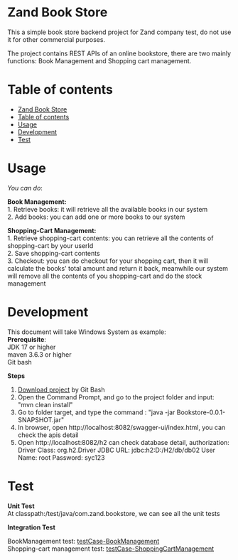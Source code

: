# Zand Book Store

This a simple book store backend project for Zand company test, do not use it for other commercial purposes.

The project contains REST APIs of an online bookstore, there are two mainly functions: Book Management and Shopping cart
management.

# Table of contents

- [Zand Book Store](#nsfw-filter)
- [Table of contents](#table-of-contents)
- [Usage](#usage)
- [Development](#development)
- [Test](#test)

# Usage  
  
_You can do_:   
  
  **Book Management:**  
    1. Retrieve books: it will retrieve all the available books in our system  
    2. Add books: you can add one or more books to our system  
  
  **Shopping-Cart Management:**   
    1. Retrieve shopping-cart contents: you can retrieve all the contents of shopping-cart by your userId  
    2. Save shopping-cart contents   
    3. Checkout: you can do checkout for your shopping cart, then it will calculate the books' total amount and return it back, meanwhile our system will remove all the contents of you shopping-cart and do the stock management  
  
# Development    
   This document will take Windows System as example:    
   **Prerequisite**:  
    JDK 17 or higher  
    maven 3.6.3 or higher  
    Git bash  

   **Steps**
   1. [Download project](https://github.com/NCSZHOU/ZandBookStore) by Git Bash
   2. Open the Command Prompt, and go to the project folder and input: "mvn clean install"
   3. Go to folder target, and type the command : "java -jar Bookstore-0.0.1-SNAPSHOT.jar"
   4. In browser, open http://localhost:8082/swagger-ui/index.html, you can check the apis detail
   5. Open http://localhost:8082/h2 can check database detail, authorization:
       Driver Class: org.h2.Driver
       JDBC URL: jdbc:h2:D:/H2/db/db02
       User Name: root
       Password: syc123

# Test  
  
  **Unit Test**  
  At classpath:/test/java/com.zand.bookstore, we can see all the unit tests  
    
  **Integration Test**    

   BookManagement test: [testCase-BookManagement](https://github.com/NCSZHOU/ZandBookStore/blob/main/src/main/resources/testcase/test-case-BookManagement.doc)  
   Shopping-cart management test: [testCase-ShoppingCartManagement](https://github.com/NCSZHOU/ZandBookStore/blob/main/src/main/resources/testcase/test-case-ShoppingCart.doc)  